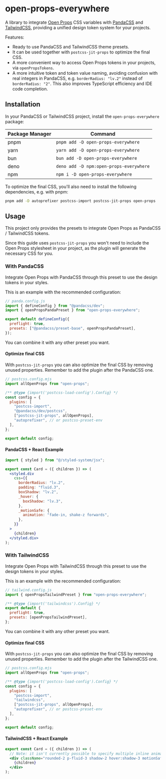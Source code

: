 # open-props-everywhere

A library to integrate [Open Props](https://open-props.style) CSS variables with [PandaCSS](https://panda-css.com/)
and [TailwindCSS](https://tailwindcss.com/), providing a unified design token system for your projects.

Features:

- Ready to use PandaCSS and TailwindCSS theme presets.
- It can be used together with `postcss-jit-props` to optimize the final CSS.
- A more convenient way to access Open Props tokens in your projects, via `openPropsTokens`.
- A more intuitive token and token value naming, avoiding confusion with real integers
  in PandaCSS, e.g. `borderRadius: "lv.2"` instead of `borderRadius: "2"`. This also improves TypeScript efficiency
  and IDE code completion.

## Installation

In your PandaCSS or TailwindCSS project, install the `open-props-everywhere` package:

| Package Manager | Command                                 |
| --------------- | --------------------------------------- |
| pnpm            | `pnpm add -D open-props-everywhere`     |
| yarn            | `yarn add -D open-props-everywhere`     |
| bun             | `bun add -D open-props-everywhere`      |
| deno            | `deno add -D npm:open-props-everywhere` |
| npm             | `npm i -D open-props-everywhere`        |

To optimize the final CSS, you'll also need to install the following dependencies, e.g. with pnpm:

```sh
pnpm add -D autoprefixer postcss-import postcss-jit-props open-props
```

## Usage

This project only provides the presets to integrate Open Props as PandaCSS / TailwindCSS tokens.

Since this guide uses `postcss-jit-props` you won't need to include the Open Props stylesheet in your project, as
the plugin will generate the necessary CSS for you.

### With PandaCSS

Integrate Open Props with PandaCSS through this preset to use the design tokens in your styles.

This is an example with the recommended configuration:

```js
// panda.config.js
import { defineConfig } from "@pandacss/dev";
import { openPropsPandaPreset } from "open-props-everywhere";

export default defineConfig({
  preflight: true,
  presets: ["@pandacss/preset-base", openPropsPandaPreset],
});
```

You can combine it with any other preset you want.

#### Optimize final CSS

With `postcss-jit-props` you can also optimize the final CSS by removing unused properties.
Remember to add the plugin after the PandaCSS one.

```js
// postcss.config.mjs
import allOpenProps from "open-props";

/** @type {import('postcss-load-config').Config} */
const config = {
  plugins: [
    "postcss-import",
    "@pandacss/dev/postcss",
    ["postcss-jit-props", allOpenProps],
    "autoprefixer", // or postcss-preset-env
  ],
};

export default config;
```

#### PandaCSS + React Example

```jsx
import { styled } from "@/styled-system/jsx";

export const Card = ({ children }) => (
  <styled.div
    css={{
      borderRadius: "lv.2",
      padding: "fluid.3",
      boxShadow: "lv.2",
      _hover: {
        boxShadow: "lv.3",
      },
      _motionSafe: {
        animation: "fade-in, shake-z forwards",
      },
    }}
  >
    {children}
  </styled.div>
);
```

### With TailwindCSS

Integrate Open Props with TailwindCSS through this preset to use the design tokens in your styles.

This is an example with the recommended configuration:

```js
// tailwind.config.js
import { openPropsTailwindPreset } from "open-props-everywhere";

/** @type {import('tailwindcss').Config} */
export default {
  preflight: true,
  presets: [openPropsTailwindPreset],
};
```

You can combine it with any other preset you want.

#### Optimize final CSS

With `postcss-jit-props` you can also optimize the final CSS by removing unused properties.
Remember to add the plugin after the TailwindCSS one.

```js
// postcss.config.mjs
import allOpenProps from "open-props";

/** @type {import('postcss-load-config').Config} */
const config = {
  plugins: [
    "postcss-import",
    "tailwindcss",
    ["postcss-jit-props", allOpenProps],
    "autoprefixer", // or postcss-preset-env
  ],
};

export default config;
```

#### TailwindCSS + React Example

```jsx
export const Card = ({ children }) => (
  // Note: it isn't currently possible to specify multiple inline animations in TailwindCSS, like in the PandaCSS example
  <div className="rounded-2 p-fluid-3 shadow-2 hover:shadow-3 motionSafe:fade-in">
    {children}
  </div>
);
```
